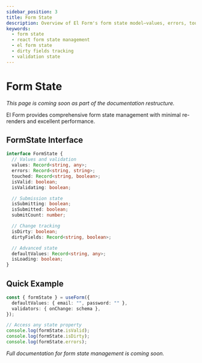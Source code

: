 ```yaml
---
sidebar_position: 3
title: Form State
description: Overview of El Form's form state model—values, errors, touched fields, submission and change tracking with high performance.
keywords:
  - form state
  - react form state management
  - el form state
  - dirty fields tracking
  - validation state
---
```


# Form State

_This page is coming soon as part of the documentation restructure._

El Form provides comprehensive form state management with minimal re-renders and excellent performance.

## FormState Interface

```typescript
interface FormState {
  // Values and validation
  values: Record<string, any>;
  errors: Record<string, string>;
  touched: Record<string, boolean>;
  isValid: boolean;
  isValidating: boolean;

  // Submission state
  isSubmitting: boolean;
  isSubmitted: boolean;
  submitCount: number;

  // Change tracking
  isDirty: boolean;
  dirtyFields: Record<string, boolean>;

  // Advanced state
  defaultValues: Record<string, any>;
  isLoading: boolean;
}
```

## Quick Example

```typescript
const { formState } = useForm({
  defaultValues: { email: "", password: "" },
  validators: { onChange: schema },
});

// Access any state property
console.log(formState.isValid);
console.log(formState.isDirty);
console.log(formState.errors);
```

_Full documentation for form state management is coming soon._
